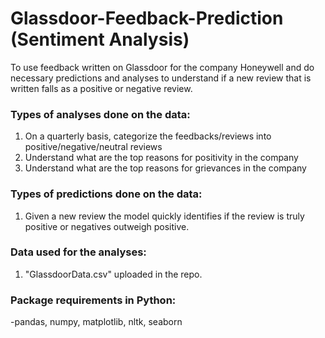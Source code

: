 # Glassdoor-Feedback-Prediction (Sentiment Analysis)
To use feedback written on Glassdoor for the company Honeywell and do necessary predictions and analyses to understand if a new review that is written falls as a positive or negative review. 

### Types of analyses done on the data: 
1. On a quarterly basis, categorize the feedbacks/reviews into positive/negative/neutral reviews 
2. Understand what are the top reasons for positivity in the company 
3. Understand what are the top reasons for grievances in the company 

### Types of predictions done on the data: 
1. Given a new review the model quickly identifies if the review is truly positive or negatives outweigh positive.

### Data used for the analyses: 
1. "GlassdoorData.csv" uploaded in the repo.

### Package requirements in Python: 
-pandas, numpy, matplotlib, nltk, seaborn
